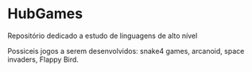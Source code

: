 # HubGames


Repositório dedicado a estudo de linguagens de alto nível

Possiceis jogos a serem desenvolvidos: snake4 games, arcanoid, space invaders, Flappy Bird.
